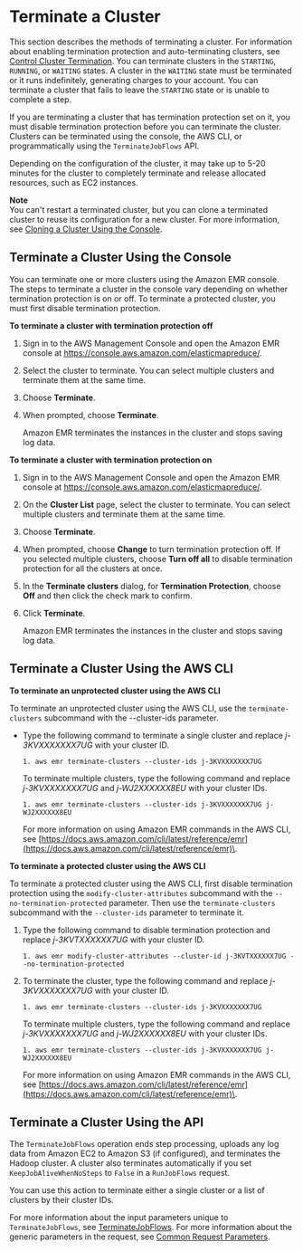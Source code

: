 # Terminate a Cluster<a name="UsingEMR_TerminateJobFlow"></a>

This section describes the methods of terminating a cluster\. For information about enabling termination protection and auto\-terminating clusters, see [Control Cluster Termination](emr-plan-termination.md)\. You can terminate clusters in the `STARTING`, `RUNNING`, or `WAITING` states\. A cluster in the `WAITING` state must be terminated or it runs indefinitely, generating charges to your account\. You can terminate a cluster that fails to leave the `STARTING` state or is unable to complete a step\. 

If you are terminating a cluster that has termination protection set on it, you must disable termination protection before you can terminate the cluster\. Clusters can be terminated using the console, the AWS CLI, or programmatically using the `TerminateJobFlows` API\.

Depending on the configuration of the cluster, it may take up to 5\-20 minutes for the cluster to completely terminate and release allocated resources, such as EC2 instances\.

**Note**  
You can't restart a terminated cluster, but you can clone a terminated cluster to reuse its configuration for a new cluster\. For more information, see [Cloning a Cluster Using the Console](clone-console.md)\.

## Terminate a Cluster Using the Console<a name="emr-dev-terminate-job-flow-console"></a>

You can terminate one or more clusters using the Amazon EMR console\. The steps to terminate a cluster in the console vary depending on whether termination protection is on or off\. To terminate a protected cluster, you must first disable termination protection\. 

**To terminate a cluster with termination protection off**

1. Sign in to the AWS Management Console and open the Amazon EMR console at [https://console\.aws\.amazon\.com/elasticmapreduce/](https://console.aws.amazon.com/elasticmapreduce/)\.

1. Select the cluster to terminate\. You can select multiple clusters and terminate them at the same time\.

1. Choose **Terminate**\.

1. When prompted, choose **Terminate**\.

   Amazon EMR terminates the instances in the cluster and stops saving log data\.

**To terminate a cluster with termination protection on**

1. Sign in to the AWS Management Console and open the Amazon EMR console at [https://console\.aws\.amazon\.com/elasticmapreduce/](https://console.aws.amazon.com/elasticmapreduce/)\.

1. On the **Cluster List** page, select the cluster to terminate\. You can select multiple clusters and terminate them at the same time\.

1. Choose **Terminate**\.

1. When prompted, choose **Change** to turn termination protection off\. If you selected multiple clusters, choose **Turn off all** to disable termination protection for all the clusters at once\.

1. In the **Terminate clusters** dialog, for **Termination Protection**, choose **Off** and then click the check mark to confirm\.

1. Click **Terminate**\.

   Amazon EMR terminates the instances in the cluster and stops saving log data\.

## Terminate a Cluster Using the AWS CLI<a name="emr-dev-terminate-job-flow-cli"></a>

**To terminate an unprotected cluster using the AWS CLI**

To terminate an unprotected cluster using the AWS CLI, use the `terminate-clusters` subcommand with the \-\-cluster\-ids parameter\. 
+ Type the following command to terminate a single cluster and replace *j\-3KVXXXXXXX7UG* with your cluster ID\.

  ```
  1. aws emr terminate-clusters --cluster-ids j-3KVXXXXXXX7UG
  ```

  To terminate multiple clusters, type the following command and replace *j\-3KVXXXXXXX7UG* and *j\-WJ2XXXXXX8EU* with your cluster IDs\.

  ```
  1. aws emr terminate-clusters --cluster-ids j-3KVXXXXXXX7UG j-WJ2XXXXXX8EU
  ```

  For more information on using Amazon EMR commands in the AWS CLI, see [https://docs.aws.amazon.com/cli/latest/reference/emr](https://docs.aws.amazon.com/cli/latest/reference/emr)\.

**To terminate a protected cluster using the AWS CLI**

To terminate a protected cluster using the AWS CLI, first disable termination protection using the `modify-cluster-attributes` subcommand with the `--no-termination-protected` parameter\. Then use the `terminate-clusters` subcommand with the `--cluster-ids` parameter to terminate it\. 

1. Type the following command to disable termination protection and replace *j\-3KVTXXXXXX7UG* with your cluster ID\.

   ```
   1. aws emr modify-cluster-attributes --cluster-id j-3KVTXXXXXX7UG --no-termination-protected
   ```

1. To terminate the cluster, type the following command and replace *j\-3KVXXXXXXX7UG* with your cluster ID\.

   ```
   1. aws emr terminate-clusters --cluster-ids j-3KVXXXXXXX7UG
   ```

   To terminate multiple clusters, type the following command and replace *j\-3KVXXXXXXX7UG* and *j\-WJ2XXXXXX8EU* with your cluster IDs\.

   ```
   1. aws emr terminate-clusters --cluster-ids j-3KVXXXXXXX7UG j-WJ2XXXXXX8EU
   ```

   For more information on using Amazon EMR commands in the AWS CLI, see [https://docs.aws.amazon.com/cli/latest/reference/emr](https://docs.aws.amazon.com/cli/latest/reference/emr)\.

## Terminate a Cluster Using the API<a name="emr-dev-terminate-job-flow-api"></a>

The `TerminateJobFlows` operation ends step processing, uploads any log data from Amazon EC2 to Amazon S3 \(if configured\), and terminates the Hadoop cluster\. A cluster also terminates automatically if you set `KeepJobAliveWhenNoSteps` to `False` in a `RunJobFlows` request\.

You can use this action to terminate either a single cluster or a list of clusters by their cluster IDs\.

For more information about the input parameters unique to `TerminateJobFlows`, see [ TerminateJobFlows](https://docs.aws.amazon.com/ElasticMapReduce/latest/API/API_TerminateJobFlows.html)\. For more information about the generic parameters in the request, see [Common Request Parameters](https://docs.aws.amazon.com/ElasticMapReduce/latest/API/CommonParameters.html)\.